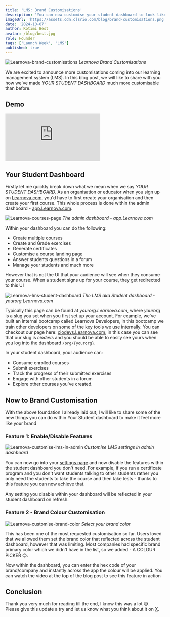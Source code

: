 ```yaml
---
title: 'LMS: Brand Customisations'
description: 'You can now customise your student dashboard to look like your brand and determine what features you want to enable or disable.'
imageUrl: 'https://assets.cdn.clsrio.com/blog/brand-customisations.png'
date: '2024-10-07'
author: Rotimi Best
avatar: /blog/best.jpg
role: Founder
tags: ['Launch Week', 'LMS']
published: true
---
```


![Learnova-brand-customisations](https://assets.cdn.clsrio.com/blog/brand-customisations.png)
_Learnova Brand Customisations_

We are excited to announce more customisations coming into our learning management system (LMS). In this blog post, we will like to share with you how we've made *YOUR* *STUDENT DASHBOARD* much more customisable than before.

## Demo

<iframe class="embed mb-5" src="https://www.youtube.com/embed/y46mvF_1IWk?si=W39qbrW3KJ3DGO3Q" title="YouTube video player" frameborder="0" allow="accelerometer; autoplay; clipboard-write; encrypted-media; gyroscope; picture-in-picture; web-share" referrerpolicy="strict-origin-when-cross-origin" allowfullscreen></iframe>

## Your Student Dashboard

Firstly let me quickly break down what we mean when we say _YOUR STUDENT DASHBOARD._ As an organisation or educator when you sign up on [Learnova.com](https://peopletalk.io), you'd have to first create your organisation and then create your first course. This whole process is done within the admin dashboard - [app.Learnova.com](https://peopletalk.io).

![Learnova-courses-page](https://brand.cdn.clsrio.com/Learnova-courses.png)
_The admin dashboard - app.Learnova.com_

Within your dashboard you can do the following:

- Create multiple courses
- Create and Grade exercises
- Generate certificates
- Customise a course landing page
- Answer students questions in a forum
- Manage your students and much more

However that is not the UI that your audience will see when they consume your course. When a student signs up for your course, they get redirected to this UI

![Learnova-lms-student-dashboard](https://brand.cdn.clsrio.com/Learnova-lms-courses.png)
_The LMS aka Student dashboard - yourorg.Learnova.com_

Typically this page can be found at *yourorg.Learnova.com*, where *yourorg* is a slug you set when you first set up your account. For example, we've built an internal bootcamp called Learnova Developers, in this bootcamp we train other developers on some of the key tools we use internally. You can checkout our page here: [ciodevs.Learnova.com](https://ciodevs.Learnova.com), in this case you can see that our slug is *ciodevs* and you should be able to easily see yours when you log into the dashboard `/org/{yourorg}`.

In your student dashboard, your audience can:

- Consume enrolled courses
- Submit exercises
- Track the progress of their submitted exercises
- Engage with other students in a forum
- Explore other courses you've created.

## Now to Brand Customisation

With the above foundation I already laid out, I will like to share some of the new things you can do within Your Student dashboard to make it feel more like your brand

### Feature 1: Enable/Disable Features

![Learnova-customise-lms-in-admin](https://brand.cdn.clsrio.com/customise-lms.png)
_Customise LMS settings in admin dashboard_

You can now go into your [settings page](https://peopletalk.io/org/*/settings/customize-lms) and now disable the features within the student dashboard you don't need. For example, if you run a certificate program and you don't want students talking to other students rather you only need the students to take the course and then take tests - thanks to this feature you can now achieve that.

Any setting you disable within your dashboard will be reflected in your student dashboard on refresh.

### Feature 2 - Brand Colour Customisation

![Learnova-customise-brand-color](https://brand.cdn.clsrio.com/customise-brand-color.png)
_Select your brand color_

This has been one of the most requested customisation so far. Users loved that we allowed them set the brand color that reflected across the student dashboard, however that was limiting. Most companies had specific brand primary color which we didn't have in the list, so we added - A COLOUR PICKER 😍.

Now within the dashboard, you can enter the hex code of your brand/company and instantly across the app the colour will be applied. You can watch the video at the top of the blog post to see this feature in action

## Conclusion

Thank you very much for reading till the end, I know this was a lot 😅. Please give this update a try and let us know what you think about it on [X](https://x.com/Learnova).
